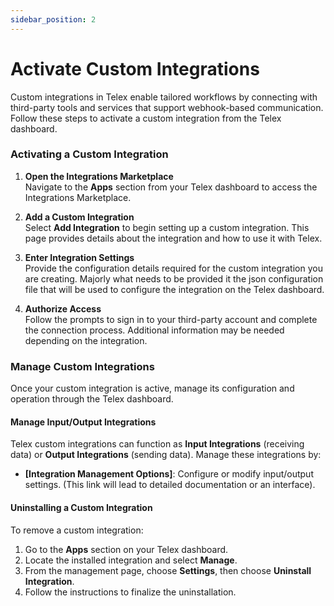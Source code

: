 ```yaml
---
sidebar_position: 2
---
```


# Activate Custom Integrations

Custom integrations in Telex enable tailored workflows by connecting with third-party tools and services that support webhook-based communication. Follow these steps to activate a custom integration from the Telex dashboard.

### Activating a Custom Integration

1. **Open the Integrations Marketplace**  
   Navigate to the **Apps** section from your Telex dashboard to access the Integrations Marketplace.

2. **Add a Custom Integration**  
   Select **Add Integration** to begin setting up a custom integration. This page provides details about the integration and how to use it with Telex.

3. **Enter Integration Settings**  
   Provide the configuration details required for the custom integration you are creating. Majorly what needs to be provided it the json configuration file that will be used to configure the integration on the Telex dashboard.

4. **Authorize Access**  
   Follow the prompts to sign in to your third-party account and complete the connection process. Additional information may be needed depending on the integration.

### Manage Custom Integrations
Once your custom integration is active, manage its configuration and operation through the Telex dashboard.

#### Manage Input/Output Integrations

Telex custom integrations can function as **Input Integrations** (receiving data) or **Output Integrations** (sending data). Manage these integrations by:

- **[Integration Management Options]**: Configure or modify input/output settings. (This link will lead to detailed documentation or an interface).

#### Uninstalling a Custom Integration

To remove a custom integration:

1. Go to the **Apps** section on your Telex dashboard.
2. Locate the installed integration and select **Manage**.
3. From the management page, choose **Settings**, then choose **Uninstall Integration**.
4. Follow the instructions to finalize the uninstallation.

